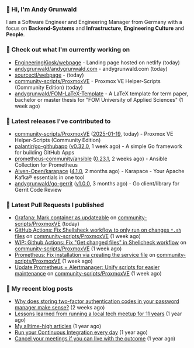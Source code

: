 ### 👋 Hi, I'm Andy Grunwald

I am a Software Engineer and Engineering Manager from Germany with a focus on **Backend-Systems** and **Infrastructure**, **Engineering Culture** and **People**.

### 👷 Check out what I'm currently working on


- [EngineeringKiosk/webpage](https://github.com/EngineeringKiosk/webpage) - Landing page hosted on netlify (today)
- [andygrunwald/andygrunwald.com](https://github.com/andygrunwald/andygrunwald.com) - andygrunwald.com (today)
- [sourcectl/webpage](https://github.com/sourcectl/webpage) -  (today)
- [community-scripts/ProxmoxVE](https://github.com/community-scripts/ProxmoxVE) - Proxmox VE Helper-Scripts (Community Edition)  (today)
- [andygrunwald/FOM-LaTeX-Template](https://github.com/andygrunwald/FOM-LaTeX-Template) - A LaTeX template for term paper, bachelor or master thesis for &#34;FOM University of Applied Sciences&#34; (1 week ago)

### 🔭 Latest releases I've contributed to


- [community-scripts/ProxmoxVE](https://github.com/community-scripts/ProxmoxVE) ([2025-01-19](https://github.com/community-scripts/ProxmoxVE/releases/tag/2025-01-19), today) - Proxmox VE Helper-Scripts (Community Edition) 
- [palantir/go-githubapp](https://github.com/palantir/go-githubapp) ([v0.32.0](https://github.com/palantir/go-githubapp/releases/tag/v0.32.0), 1 week ago) - A simple Go framework for building GitHub Apps
- [prometheus-community/ansible](https://github.com/prometheus-community/ansible) ([0.23.1](https://github.com/prometheus-community/ansible/releases/tag/0.23.1), 2 weeks ago) - Ansible Collection for Prometheus
- [Aiven-Open/karapace](https://github.com/Aiven-Open/karapace) ([4.1.0](https://github.com/Aiven-Open/karapace/releases/tag/4.1.0), 2 months ago) - Karapace - Your Apache Kafka® essentials in one tool
- [andygrunwald/go-gerrit](https://github.com/andygrunwald/go-gerrit) ([v1.0.0](https://github.com/andygrunwald/go-gerrit/releases/tag/v1.0.0), 3 months ago) - Go client/library for Gerrit Code Review

### 🔨 Latest Pull Requests I published


- [Grafana: Mark container as updateable](https://github.com/community-scripts/ProxmoxVE/pull/1603) on [community-scripts/ProxmoxVE](https://github.com/community-scripts/ProxmoxVE) (today)
- [GitHub Actions: Fix Shellsheck workflow to only run on changes `*.sh` files](https://github.com/community-scripts/ProxmoxVE/pull/1423) on [community-scripts/ProxmoxVE](https://github.com/community-scripts/ProxmoxVE) (1 week ago)
- [WIP: Github Actions: Fix &#34;Get changed files&#34; in Shellcheck workflow](https://github.com/community-scripts/ProxmoxVE/pull/1422) on [community-scripts/ProxmoxVE](https://github.com/community-scripts/ProxmoxVE) (1 week ago)
- [Prometheus: Fix installation via creating the service file](https://github.com/community-scripts/ProxmoxVE/pull/1416) on [community-scripts/ProxmoxVE](https://github.com/community-scripts/ProxmoxVE) (1 week ago)
- [Update Prometheus &#43; Alertmanager: Unify scripts for easier maintenance](https://github.com/community-scripts/ProxmoxVE/pull/1402) on [community-scripts/ProxmoxVE](https://github.com/community-scripts/ProxmoxVE) (1 week ago)

### 📝 My recent blog posts


- [Why does storing two-factor authentication codes in your password manager make sense?](https://andygrunwald.com/blog/why-does-storing-two-factor-authentication-codes-in-your-password-manager-make-sense/) (2 weeks ago)
- [Lessons learned from running a local tech meetup for 11 years](https://andygrunwald.com/blog/lessons-learned-from-running-a-local-tech-meetup-for-11-years/) (1 year ago)
- [My alltime-high articles](https://andygrunwald.com/blog/my-all-time-high-articles/) (1 year ago)
- [Run your Continuous Integration every day](https://andygrunwald.com/blog/run-your-continuous-integration-every-day/) (1 year ago)
- [Cancel your meetings if you can live with the outcome](https://andygrunwald.com/blog/cancel-your-meetings-if-you-can-live-with-the-outcome/) (1 year ago)
